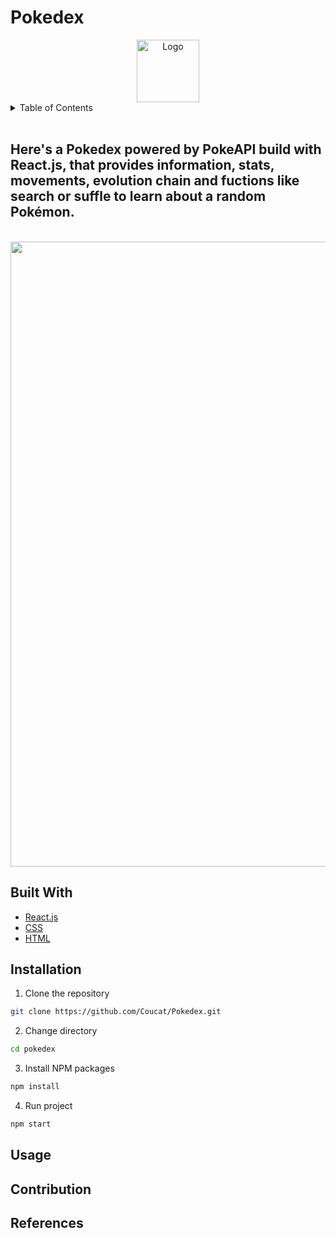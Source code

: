# Pokedex 
<div align="center">
    <a href='https://github.com/Coucat/Pokedex'>
        <img src="https://res.cloudinary.com/dvxtbmch0/image/upload/v1644632968/masterball_h4per9.png" alt="Logo" width="100" height="100" />
    </a>
</div>
<details>
    <summary>Table of Contents</summary>
    <ul>
        <li><a href="#about">About</li>       
        <li><a href="#build-with">Built With</a></li>
        <li><a href="#installation">Installation</a></li>
        <li><a href="#usage">Usage</a></li>
        <li><a href="#contribution">Contributing</a></li>
        <li><a href="#references">References</a></li>
    </ul>
</details>
<br>

<div id="about" ></div>

## Here's a Pokedex powered by PokeAPI build with React.js, that provides information, stats, movements, evolution chain and fuctions like search or suffle to learn about a random Pokémon.
<br>
<a align="center"> <img src="https://res.cloudinary.com/dvxtbmch0/image/upload/v1644551448/Captura_de_pantalla_de_2022-02-10_21-50-18_va8kpv.png"  width="1000" /> </a>

<div id="build-with" ></div>

## Built With

* [React.js](https://reactjs.org/)
* [CSS](https://developer.mozilla.org/es/docs/Web/CSS)
* [HTML](https://developer.mozilla.org/es/docs/Web/HTML)

## Installation

1. Clone the repository 
```sh
git clone https://github.com/Coucat/Pokedex.git
```
2. Change directory
```sh
cd pokedex
```
3. Install NPM packages
```sh
npm install
```
4. Run project
```sh
npm start
```

## Usage

## Contribution

## References